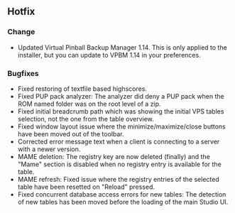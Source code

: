 ## Hotfix

### Change

- Updated Virtual Pinball Backup Manager 1.14. This is only applied to the installer, but you can update to VPBM 1.14 in your preferences.

### Bugfixes

- Fixed restoring of textfile based highscores.
- Fixed PUP pack analyzer: The analyzer did deny a PUP pack when the ROM named folder was on the root level of a zip.
- Fixed initial breadcrumb path which was showing the initial VPS tables selection, not the one from the table overview.
- Fixed window layout issue where the minimize/maximize/close buttons have been moved out of the toolbar.
- Corrected error message text when a client is connecting to a server with a newer version.
- MAME deletion: The registry key are now deleted (finally) and the "Mame" section is disabled when no registry entry is available for the table.
- MAME refresh: Fixed issue where the registry entries of the selected table have been resetted on "Reload" pressed.
- Fixed concurrent database access errors for new tables: The detection of new tables has been moved before the loading of the main Studio UI.